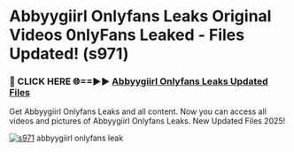# Abbyygiirl Onlyfans Leaks Original Videos 0nlyFans Leaked - Files Updated! (s971)

<h3>🔴 CLICK HERE 🌐==►► <a href="https://tinyurl.com/3hn5wdd3" rel="nofollow">Abbyygiirl Onlyfans Leaks Updated Files</a></h3>

Get Abbyygiirl Onlyfans Leaks and all content. Now you can access all videos and pictures of Abbyygiirl Onlyfans Leaks. New Updated Files 2025!

[![s971](https://i.imgur.com/4HnBqBT.gif)](https://tinyurl.com/3hn5wdd3)
abbyygiirl onlyfans leak